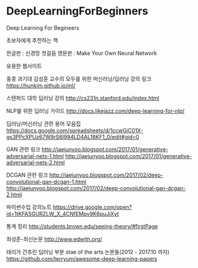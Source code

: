 # DeepLearningForBeginners
Deep Learning For Begineers

초보자에게 추천하는 책

한글판 : 신경망 첫걸음
영문판 : Make Your Own Neural Network

유용한 웹사이트

홍콩 과기대 김성훈 교수의 모두를 위한 머신러닝/딥러닝 강의 링크
https://hunkim.github.io/ml/

스탠퍼드 대학 딥러닝 강의
http://cs231n.stanford.edu/index.html

NLP를 위한 딥러닝 가이드
http://docs.likejazz.com/deep-learning-for-nlp/

딥러닝/머신러닝 관련 용어 모음집
https://docs.google.com/spreadsheets/d/1ccwGiC01X-gs3PPcXPUz67W9rS6l994LD4AL18KF1_0/edit#gid=0

GAN 관련 링크
http://jaejunyoo.blogspot.com/2017/01/generative-adversarial-nets-1.html
http://jaejunyoo.blogspot.com/2017/01/generative-adversarial-nets-2.html

DCGAN 관련 링크
http://jaejunyoo.blogspot.com/2017/02/deep-convolutional-gan-dcgan-1.html
http://jaejunyoo.blogspot.com/2017/02/deep-convolutional-gan-dcgan-2.html

파이썬수업 강의노트
https://drive.google.com/open?id=1tKFASGURZLW_X_4CNfEMpv9K6puJjXyt

통계 정리
http://students.brown.edu/seeing-theory/#firstPage

최성준-최신논문
http://www.edwith.org/

테리가 간추린 딥러닝 부분 stae of the arts 논문들(2012 - 2017.10 까지)
https://github.com/terryum/awesome-deep-learning-papers